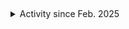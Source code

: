 ##
<details>
  <summary>Activity since Feb. 2025</summary>
  <p align = "center">
    <img src="https://wakatime.com/share/@cc13ccac-3375-4c4f-8177-f49645ce11fc/dec0450b-aa49-4125-883a-959fc344a1d0.svg" height="500"/>
  </p>
</details>
